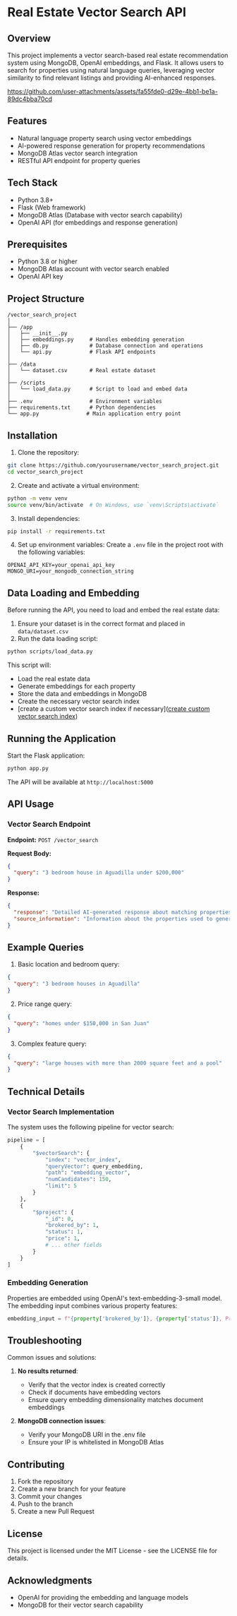 # Real Estate Vector Search API

## Overview
This project implements a vector search-based real estate recommendation system using MongoDB, OpenAI embeddings, and Flask. It allows users to search for properties using natural language queries, leveraging vector similarity to find relevant listings and providing AI-enhanced responses.

https://github.com/user-attachments/assets/fa55fde0-d29e-4bb1-be1a-89dc4bba70cd


## Features
- Natural language property search using vector embeddings
- AI-powered response generation for property recommendations
- MongoDB Atlas vector search integration
- RESTful API endpoint for property queries

## Tech Stack
- Python 3.8+
- Flask (Web framework)
- MongoDB Atlas (Database with vector search capability)
- OpenAI API (for embeddings and response generation)

## Prerequisites
- Python 3.8 or higher
- MongoDB Atlas account with vector search enabled
- OpenAI API key

## Project Structure
```
/vector_search_project
│
├── /app
│   ├── __init__.py
│   ├── embeddings.py     # Handles embedding generation
│   ├── db.py             # Database connection and operations
│   └── api.py            # Flask API endpoints
│
├── /data
│   └── dataset.csv       # Real estate dataset
│
├── /scripts
│   └── load_data.py      # Script to load and embed data
│
├── .env                  # Environment variables
├── requirements.txt      # Python dependencies
└── app.py               # Main application entry point
```

## Installation

1. Clone the repository:
```bash
git clone https://github.com/yourusername/vector_search_project.git
cd vector_search_project
```

2. Create and activate a virtual environment:
```bash
python -m venv venv
source venv/bin/activate  # On Windows, use `venv\Scripts\activate`
```

3. Install dependencies:
```bash
pip install -r requirements.txt
```

4. Set up environment variables:
Create a `.env` file in the project root with the following variables:
```
OPENAI_API_KEY=your_openai_api_key
MONGO_URI=your_mongodb_connection_string
```

## Data Loading and Embedding

Before running the API, you need to load and embed the real estate data:

1. Ensure your dataset is in the correct format and placed in `data/dataset.csv`
2. Run the data loading script:
```bash
python scripts/load_data.py
```

This script will:
- Load the real estate data
- Generate embeddings for each property
- Store the data and embeddings in MongoDB
- Create the necessary vector search index
- [create a custom vector search index if necessary]([create custom vector search index](https://www.mongodb.com/developer/products/atlas/using-openai-latest-embeddings-rag-system-mongodb/#step-6--create-a-vector-search-index))

## Running the Application

Start the Flask application:
```bash
python app.py
```

The API will be available at `http://localhost:5000`

## API Usage

### Vector Search Endpoint

**Endpoint:** `POST /vector_search`

**Request Body:**
```json
{
  "query": "3 bedroom house in Aguadilla under $200,000"
}
```

**Response:**
```json
{
  "response": "Detailed AI-generated response about matching properties",
  "source_information": "Information about the properties used to generate the response"
}
```

## Example Queries

1. Basic location and bedroom query:
```json
{
  "query": "3 bedroom houses in Aguadilla"
}
```

2. Price range query:
```json
{
  "query": "homes under $150,000 in San Juan"
}
```

3. Complex feature query:
```json
{
  "query": "large houses with more than 2000 square feet and a pool"
}
```

## Technical Details

### Vector Search Implementation

The system uses the following pipeline for vector search:
```python
pipeline = [
    {
        "$vectorSearch": {
            "index": "vector_index",
            "queryVector": query_embedding,
            "path": "embedding_vector",
            "numCandidates": 150,
            "limit": 5
        }
    },
    {
        "$project": {
            "_id": 0,
            "brokered_by": 1,
            "status": 1,
            "price": 1,
            # ... other fields
        }
    }
]
```

### Embedding Generation

Properties are embedded using OpenAI's text-embedding-3-small model. The embedding input combines various property features:
```python
embedding_input = f"{property['brokered_by']}, {property['status']}, Price: {property['price']}, Beds: {property['bed']}, ..."
```

## Troubleshooting

Common issues and solutions:

1. **No results returned**: 
   - Verify that the vector index is created correctly
   - Check if documents have embedding vectors
   - Ensure query embedding dimensionality matches document embeddings

2. **MongoDB connection issues**: 
   - Verify your MongoDB URI in the .env file
   - Ensure your IP is whitelisted in MongoDB Atlas

## Contributing

1. Fork the repository
2. Create a new branch for your feature
3. Commit your changes
4. Push to the branch
5. Create a new Pull Request

## License

This project is licensed under the MIT License - see the LICENSE file for details.

## Acknowledgments

- OpenAI for providing the embedding and language models
- MongoDB for their vector search capability
